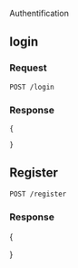 Authentification

## login

### Request

`POST /login`

### Response

    {

    }

## Register

`POST /register`

### Response

{
    
}
